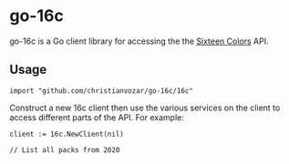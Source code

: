 # go-16c

go-16c is a Go client library for accessing the the [Sixteen Colors](https://16colo.rs) API.

## Usage

```
import "github.com/christianvozar/go-16c/16c"
```

Construct a new 16c client then use the various services on the client to access different parts of the API. For example:

```
client := 16c.NewClient(nil)

// List all packs from 2020

```
